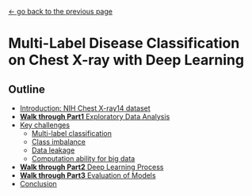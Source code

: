 [<- go back to the previous page](../README.md)

# Multi-Label Disease Classification on Chest X-ray with Deep Learning

## Outline
- [Introduction: NIH Chest X-ray14 dataset](intro.md)
- [**Walk through Part1** Exploratory Data Analysis](chestxray_part1.md) 
- [Key challenges](keychallenge.md)
  * [Multi-label classification](keychallenge.md)
  * [Class imbalance](keychallenge.md)
  * [Data leakage](keychallenge.md)
  * [Computation ability for big data](keychallenge.md)
- [**Walk through Part2** Deep Learning Process]()
- [**Walk through Part3** Evaluation of Models]()
- [Conclusion](conclusion.md)
